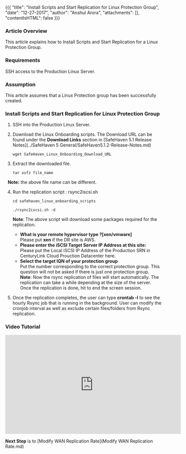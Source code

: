 {{{
  "title": "Install Scripts and Start Replication for Linux Protection Group",
  "date": "12-27-2017",
  "author": "Anshul Arora",
  "attachments": [],
  "contentIsHTML": false
}}}

### Article Overview
This article explains how to Install Scripts and Start Replication for a Linux Protection Group.

### Requirements
SSH access to the Production Linux Server.

### Assumption
This article assumes that a Linux Protection group has been successfully created.

### Install Scripts and Start Replication for Linux Protection Group
1. SSH into the Production Linux Server.

2. Download the Linux Onboarding scripts. The Download URL can be found under the **Download Links** section in [SafeHaven 5.1 Release Notes](../SafeHaven 5 General/SafeHaven5.1.2-Release-Notes.md)
   ```
   wget SafeHaven_Linux_Onboarding_Download_URL
   ```
3. Extract the downloaded file.
   ```
   tar xvfz file_name
   ```  
   **Note:** the above file name can be different.

4. Run the replication script : rsync2iscsi.sh  
   ```
   cd safehaven_linux_onboarding_scripts
   ```  
   ```
   ./rsync2iscsi.sh -d
   ```
   **Note**: The above script will download some packages required for the replication.

   - **What is your remote hypervisor type ?[xen/vmware]**  
     Please put **xen** if the DR site is AWS.
   - **Please enter the iSCSI Target Server IP Address at this site:**  
     Please put the Local iSCSI IP Address of the Production SRN in CenturyLink Cloud Prouction Datacenter here.
   - **Select the target IQN of your protection group**  
     Put the number corresponding to the correct protection group. This question will not be asked if there is just one protection group.  
**Note**: Now the rsync replication of files will start automatically. The replication can take a while depending at the size of the server. Once the replication is done, hit <enter> to end the screen session.  

5. Once the replication completes, the user can type **crontab -l** to see the hourly Rsync job that is running in the background. User can modify the cronjob interval as well as exclude certain files/folders from Rsync replication.

### Video Tutorial
<p>
<iframe width="560" height="315" src="https://www.youtube.com/embed/0x9CRRQkZ0I" frameborder="0" gesture="media" allow="encrypted-media" allowfullscreen></iframe>
</p>

**Next Step** is to [Modify WAN Replication Rate](Modify WAN Replication Rate.md)
